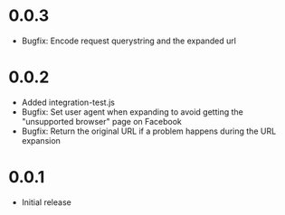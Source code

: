 0.0.3
=====

  * Bugfix: Encode request querystring and the expanded url

0.0.2
=====

  * Added integration-test.js
  * Bugfix: Set user agent when expanding to avoid getting the "unsupported browser" page on Facebook
  * Bugfix: Return the original URL if a problem happens during the URL expansion

0.0.1
=====

  * Initial release
